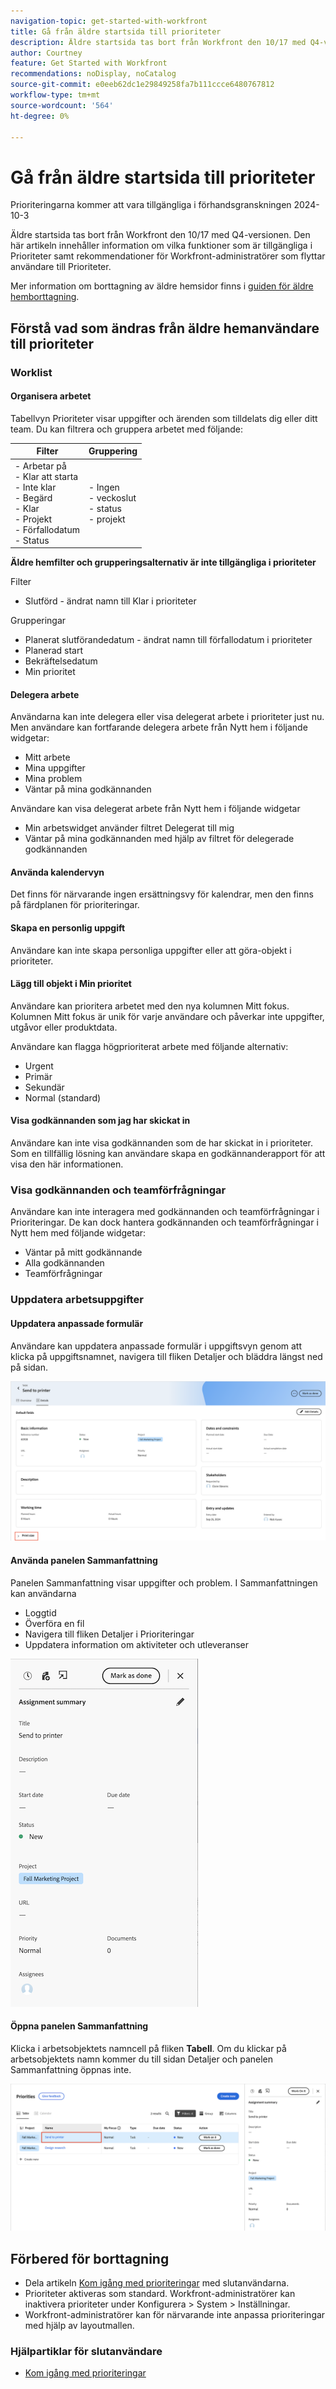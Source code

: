 ```yaml
---
navigation-topic: get-started-with-workfront
title: Gå från äldre startsida till prioriteter
description: Äldre startsida tas bort från Workfront den 10/17 med Q4-versionen. Den här artikeln innehåller information om vilka funktioner som är tillgängliga i Prioriteter samt rekommendationer för Workfront-administratörer som flyttar användare till Prioriteter.
author: Courtney
feature: Get Started with Workfront
recommendations: noDisplay, noCatalog
source-git-commit: e0eeb62dc1e29849258fa7b111ccce6480767812
workflow-type: tm+mt
source-wordcount: '564'
ht-degree: 0%

---
```



# Gå från äldre startsida till prioriteter

<span class="preview">Prioriteringarna kommer att vara tillgängliga i förhandsgranskningen 2024-10-3</span>

Äldre startsida tas bort från Workfront den 10/17 med Q4-versionen. Den här artikeln innehåller information om vilka funktioner som är tillgängliga i Prioriteter samt rekommendationer för Workfront-administratörer som flyttar användare till Prioriteter.

Mer information om borttagning av äldre hemsidor finns i [guiden för äldre hemborttagning](/help/quicksilver/product-announcements/announcements/legacy-home-deprecation.md).

## Förstå vad som ändras från äldre hemanvändare till prioriteter

### Worklist

#### Organisera arbetet

Tabellvyn Prioriteter visar uppgifter och ärenden som tilldelats dig eller ditt team. Du kan filtrera och gruppera arbetet med följande:

| **Filter** | **Gruppering** |
|------------|-----------|
| - Arbetar på <br> - Klar att starta <br> - Inte klar <br> - Begärd <br> - Klar <br> - Projekt <br> - Förfallodatum <br> - Status | - Ingen <br> - veckoslut <br> - status <br> - projekt |


**Äldre hemfilter och grupperingsalternativ är inte tillgängliga i prioriteter**

Filter

* Slutförd - ändrat namn till Klar i prioriteter

Grupperingar

* Planerat slutförandedatum - ändrat namn till förfallodatum i prioriteter
* Planerad start
* Bekräftelsedatum
* Min prioritet

#### Delegera arbete

Användarna kan inte delegera eller visa delegerat arbete i prioriteter just nu. Men användare kan fortfarande delegera arbete från Nytt hem i följande widgetar:

* Mitt arbete
* Mina uppgifter
* Mina problem
* Väntar på mina godkännanden

Användare kan visa delegerat arbete från Nytt hem i följande widgetar

* Min arbetswidget använder filtret Delegerat till mig
* Väntar på mina godkännanden med hjälp av filtret för delegerade godkännanden

#### Använda kalendervyn

Det finns för närvarande ingen ersättningsvy för kalendrar, men den finns på färdplanen för prioriteringar.

#### Skapa en personlig uppgift

Användare kan inte skapa personliga uppgifter eller att göra-objekt i prioriteter.

#### Lägg till objekt i Min prioritet

Användare kan prioritera arbetet med den nya kolumnen Mitt fokus. Kolumnen Mitt fokus är unik för varje användare och påverkar inte uppgifter, utgåvor eller produktdata.

Användare kan flagga högprioriterat arbete med följande alternativ:

* Urgent
* Primär
* Sekundär
* Normal (standard)

#### Visa godkännanden som jag har skickat in

Användare kan inte visa godkännanden som de har skickat in i prioriteter. Som en tillfällig lösning kan användare skapa en godkännanderapport för att visa den här informationen.

### Visa godkännanden och teamförfrågningar

Användare kan inte interagera med godkännanden och teamförfrågningar i Prioriteringar. De kan dock hantera godkännanden och teamförfrågningar i Nytt hem med följande widgetar:

* Väntar på mitt godkännande
* Alla godkännanden
* Teamförfrågningar

### Uppdatera arbetsuppgifter

#### Uppdatera anpassade formulär

Användare kan uppdatera anpassade formulär i uppgiftsvyn genom att klicka på uppgiftsnamnet, navigera till fliken Detaljer och bläddra längst ned på sidan.

![](assets/custom-form-priorities.png)

#### Använda panelen Sammanfattning

Panelen Sammanfattning visar uppgifter och problem. I Sammanfattningen kan användarna

* Loggtid
* Överföra en fil
* Navigera till fliken Detaljer i Prioriteringar
* Uppdatera information om aktiviteter och utleveranser

![](assets/assignments-summary.png)

<!--Can admins customize this? It looks different from the task/issue summary in other areas. -->

#### Öppna panelen Sammanfattning

Klicka i arbetsobjektets namncell på fliken **Tabell**. Om du klickar på arbetsobjektets namn kommer du till sidan Detaljer och panelen Sammanfattning öppnas inte.

![](assets/open-summary-priorities.png)


## Förbered för borttagning

* Dela artikeln [Kom igång med prioriteringar](/help/quicksilver/workfront-basics/priorities/get-started-with-priorities.md) med slutanvändarna.
* Prioriteter aktiveras som standard. Workfront-administratörer kan inaktivera prioriteter under Konfigurera > System > Inställningar.
* Workfront-administratörer kan för närvarande inte anpassa prioriteringar med hjälp av layoutmallen.

### Hjälpartiklar för slutanvändare

* [Kom igång med prioriteringar](/help/quicksilver/workfront-basics/priorities/get-started-with-priorities.md)